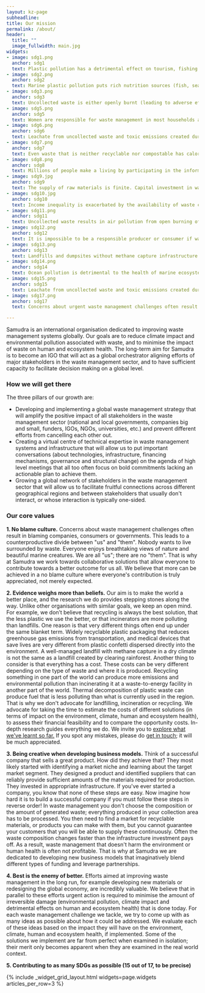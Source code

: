 ```yaml
---
layout: kz-page
subheadline:
title: Our mission
permalink: /about/
header:
  title: ""
  image_fullwidth: main.jpg
widgets:
- image: sdg1.png
  anchor: sdg1
  text: Plastic pollution has a detrimental effect on tourism, fishing and shipping industries. Reducing the amount of pollution entering our oceans will provide direct economic benefits for local communities that depend on these industries.
- image: sdg2.png
  anchor: sdg2
  text: Marine plastic pollution puts rich nutrition sources (fish, seafood and algae) at risk, and leads to food chain contamination. Reducing the amount of pollution entering our oceans will secure safe nutrition sources for the future.
- image: sdg3.png
  anchor: sdg3
  text: Uncollected waste is either openly burnt (leading to adverse effects on air quality) or dumped (facilitating the spread of disease vectors and contagious diseases). Improving the coverage of waste collection services will lead to better physical and mental health, and reduce the prevalence of contagious diseases.
- image: sdg5.png
  anchor: sdg5
  text: Women are responsible for waste management in most households and are hence more exposed to the harmful substances released during open burning of waste. Due to the higher proportion of body fat compared to men they are also more likely to accumulate these harmful substances in larger quantities. Improving the coverage of waste collection services will reduce this inequality.
- image: sdg6.png
  anchor: sdg6
  text: Leachate from uncollected waste and toxic emissions created during open burning of waste pollute sources of drinking water (both water-bodies and ground waters). Improving the coverage of waste collection services will ensure that more people have access to safe drinking water and that agricultural produce is not contaminated through water. 
- image: sdg7.png
  anchor: sdg7
  text: Even waste that is neither recyclable nor compostable has calorific value; it can be converted into energy. Using waste as an energy resource will facilitate the shift away from more polluting fuels and produce affordable energy while reducing the environmental pollution at the same time. 
- image: sdg8.png
  anchor: sdg8
  text: Millions of people make a living by participating in the informal waste management sector. Most of them work without protective equipment, have no access to healthcare, and occasionally face hunger due to irregular income. Our vision is to make the current waste pickers the last generation of waste pickers by creating opportunities for them and their children.
- image: sdg9.jpg
  anchor: sdg9
  text: The supply of raw materials is finite. Capital investment in waste management infrastructure will increase the availability of raw (recycled) materials and affordable energy in the form of electricity and heat for local industries. 
- image: sdg10.jpg
  anchor: sdg10
  text: Income inequality is exacerbated by the availability of waste collection services. Low-income communities live in polluted environments and are exposed to toxic emissions released during open burning of waste. Improving the coverage of waste collection services will reduce this health inequality and facilitate the economic growth of low-income communities. 
- image: sdg11.png
  anchor: sdg11
  text: Uncollected waste results in air pollution from open burning of waste, the spread of infectious diseases and floods caused by clogged drainage systems. Improving the coverage of waste collection services will facilitate the sustainable development of urban and rural communities. 
- image: sdg12.png
  anchor: sdg12
  text: It is impossible to be a responsible producer or consumer if waste management services are not available. Capital investment in waste management infrastructure will facilitate the shift towards responsible product design and better waste management practices both in industry and in households. 
- image: sdg13.png
  anchor: sdg13
  text: Landfills and dumpsites without methane capture infrastructure and open burning of waste result in considerable climate impact. Capital investment in waste management infrastructure will reduce climate impact associated with waste. Combining energy recovery with carbon capture technology can result in carbon negative waste disposal methods.
- image: sdg14.png
  anchor: sdg14
  text: Ocean pollution is detrimental to the health of marine ecosystems. It harms all marine species and all species that are part of the food chains they belong to. Reducing the amount of pollution entering our oceans will be an essential part of preventing marine ecosystem collapse. 
- image: sdg15.png
  anchor: sdg15
  text: Leachate from uncollected waste and toxic emissions created during open burning of waste pollute our land. The need for more and more landfills, given the rate at which they fill up, often results in deforestation. Capital investment in waste management infrastructure will reduce environmental contamination and the rate of deforestation, as well as protect biodiversity and fertility of our land. 
- image: sdg17.png
  anchor: sdg17
  text: Concerns about urgent waste management challenges often result in blaming companies, consumers or governments. This leads to a counterproductive divide between "us" and "them". Creating collaborative solutions will allow everyone to contribute towards a better outcome for us all. More can be achieved in a no blame culture in which everyone’s contribution is truly appreciated, not merely expected. 

---
```


Samudra is an international organisation dedicated to improving waste management systems globally.
Our goals are to reduce climate impact and environmental pollution associated with waste, and to minimise the impact of waste on human and ecosystem health.
The long-term aim for Samudra is to become an IGO that will act as a global orchestrator aligning efforts of major stakeholders in the waste management sector, and to have sufficient capacity to facilitate decision making on a global level. 



### How we will get there

The three pillars of our growth are:
* Developing and implementing a global waste management strategy that will amplify the positive impact of all stakeholders in the waste management sector (national and local governments, companies big and small, funders, IGOs, NGOs, universities, etc.) and prevent different efforts from cancelling each other out.
* Creating a virtual centre of technical expertise in waste management systems and infrastructure that will allow us to put important conversations (about technologies, infrastructure, financing mechanisms, governance and structural change) on the agenda of high level meetings that all too often focus on bold commitments lacking an actionable plan to achieve them.
* Growing a global network of stakeholders in the waste management sector that will allow us to facilitate fruitful connections across different geographical regions and between stakeholders that usually don't interact, or whose interaction is typically one-sided.



### Our core values

**1. No blame culture.**
Concerns about waste management challenges often result in blaming companies, consumers or governments.
This leads to a counterproductive divide between "us" and "them".
Nobody wants to live surrounded by waste. 
Everyone enjoys breathtaking views of nature and beautiful marine creatures. 
We are all "us"; there are no "them". 
That is why at Samudra we work towards collaborative solutions that allow everyone to contribute towards a better outcome for us all.
We believe that more can be achieved in a no blame culture where everyone's contribution is truly appreciated, not merely expected.

**2. Evidence weighs more than beliefs.**
Our aim is to make the world a better place, and the research we do provides stepping stones along the way. 
Unlike other organisations with similar goals, we keep an open mind. 
For example, we don’t believe that recycling is always the best solution, that the less plastic we use the better, or that incinerators are more polluting than landfills. 
One reason is that very different things often end up under the same blanket term. 
Widely recyclable plastic packaging that reduces greenhouse gas emissions from transportation, and medical devices that save lives are very different from plastic confetti dispersed directly into the environment. 
A well-managed landfill with methane capture in a dry climate is not the same as a landfill created by clearing rainforest. 
Another thing to consider is that everything has a cost. 
These costs can be very different depending on the type of waste and where it is produced. 
Recycling something in one part of the world can produce more emissions and environmental pollution than incinerating it at a waste-to-energy facility in another part of the world. 
Thermal decomposition of plastic waste can produce fuel that is less polluting than what is currently used in the region. 
That is why we don't advocate for landfilling, incineration or recycling. 
We advocate for taking the time to estimate the costs of different solutions (in terms of impact on the environment, climate, human and ecosystem health), to assess their financial feasibility and to compare the opportunity costs.
In-depth research guides everything we do. 
We invite you to <a href="/explore/" target="_self">explore what we've learnt so far.</a>
If you spot any mistakes, please do <a href="mailto:hello@samudra.world" target="_blank">get in touch</a>; it will be much appreciated.

**3. Being creative when developing business models.**
Think of a successful company that sells a great product. 
How did they achieve that? 
They most likely started with identifying a market niche and learning about the target market segment. 
They designed a product and identified suppliers that can reliably provide sufficient amounts of the materials required for production. 
They invested in appropriate infrastructure. 
If you've ever started a company, you know that none of these steps are easy. 
Now imagine how hard it is to build a successful company if you must follow these steps in reverse order! 
In waste management you don't choose the composition or the amount of generated waste; everything produced in your collection area has to be processed. 
You then need to find a market for recyclable materials, or products you can make with them, but you cannot guarantee your customers that you will be able to supply these continuously. 
Often the waste composition changes faster than the infrastructure investment pays off. 
As a result, waste management that doesn't harm the environment or human health is often not profitable. 
That is why at Samudra we are dedicated to developing new business models that imaginatively blend different types of funding and leverage partnerships.

**4. Best is the enemy of better.**
Efforts aimed at improving waste management in the long run, for example developing new materials or redesigning the global economy, are incredibly valuable. 
We believe that in parallel to these efforts urgent action is required to minimise the amount of irreversible damage (environmental pollution, climate impact and detrimental effects on human and ecosystem health) that is done today.
For each waste management challenge we tackle, we try to come up with as many ideas as possible about how it could be addressed.
We evaluate each of these ideas based on the impact they will have on the environment, climate, human and ecosystem health, if implemented.
Some of the solutions we implement are far from perfect when examined in isolation; their merit only becomes apparent when they are examined in the real world context.

<a name="sdgs"></a>**5. Contributing to as many SDGs as possible (15 out of 17, to be precise)**

{% include _widget_grid_layout.html widgets=page.widgets articles_per_row=3 %}

<!--
Reducing the amount of pollution entering our oceans 
Improving the coverage of waste collection services 
Using waste as an energy resource 
Creating waste management jobs 
Capital investment in waste management infrastructure 
Creating collaborative solutions that allow everyone to play a part
-->
